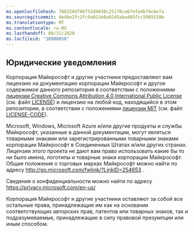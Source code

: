 ```yaml
---
ms.openlocfilehash: 788258d786752d9430c25170ce67efe4b74c6e7a
ms.sourcegitcommit: 4edbe2fc2fc9a013e6a0245aba485fcc5905539b
ms.translationtype: MT
ms.contentlocale: ru-RU
ms.lasthandoff: 08/31/2020
ms.locfileid: "10980856"
---
```

##  <a name="legal-notices"></a>Юридические уведомления
Корпорация Майкрософт и другие участники предоставляют вам лицензию на документацию корпорации Майкрософт и другое содержимое данного репозитория в соответствии с положениями [лицензии Creative Commons Attribution 4.0 International Public License](https://creativecommons.org/licenses/by/4.0/legalcode) (см. файл [LICENSE](LICENSE)) и лицензию на любой код, находящийся в этом репозитории, в соответствии с положениями [лицензии MIT](https://opensource.org/licenses/MIT) (см. файл [LICENSE-CODE](LICENSE-CODE)).

Microsoft, Windows, Microsoft Azure и/или другие продукты и службы Майкрософт, указанные в данной документации, могут являться товарными знаками или зарегистрированными товарными знаками корпорации Майкрософт в Соединенных Штатах и/или других странах.
Лицензии этого проекта не дают вам право использовать какие бы то ни было имена, логотипы и товарные знаки корпорации Майкрософт.
Общие положения о торговых марках Майкрософт можно найти по адресу http://go.microsoft.com/fwlink/?LinkID=254653 .

Сведения о конфиденциальности можно найти по адресу https://privacy.microsoft.com/en-us/

Корпорация Майкрософт и другие участники оставляют за собой все остальные права, принадлежащие им как на основании соответствующих авторских прав, патентов или товарных знаков, так и подразумеваемые, принадлежащие в силу правовой презумпции или иным способом.